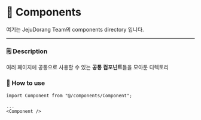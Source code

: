 # 🧩 Components

여기는 JejuDorang Team의 components directory 입니다.

---

### 🗒️ Description

여러 페이지에 공통으로 사용할 수 있는 **공통 컴포넌트**들을 모아둔 디렉토리

### 🔎 How to use

```tsx
import Component from "@/components/Component";

...
<Component />
```